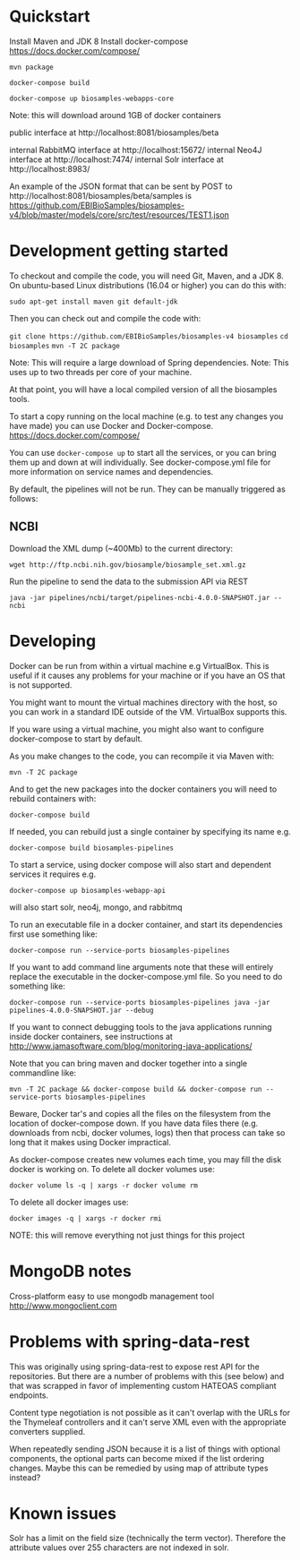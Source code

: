 Quickstart
==========

Install Maven and JDK 8
Install docker-compose https://docs.docker.com/compose/

`mvn package`

`docker-compose build`

`docker-compose up biosamples-webapps-core`

Note: this will download around 1GB of docker containers

public interface at http://localhost:8081/biosamples/beta

internal RabbitMQ interface at http://localhost:15672/
internal Neo4J interface at http://localhost:7474/
internal Solr interface at http://localhost:8983/

An example of the JSON format that can be sent by POST to http://localhost:8081/biosamples/beta/samples is https://github.com/EBIBioSamples/biosamples-v4/blob/master/models/core/src/test/resources/TEST1.json

Development getting started
===========================

To checkout and compile the code, you will need Git, Maven, and a JDK 8. On ubuntu-based Linux distributions (16.04 or higher) you can do this with:

`sudo apt-get install maven git default-jdk`

Then you can check out and compile the code with:

`git clone https://github.com/EBIBioSamples/biosamples-v4 biosamples`
`cd biosamples`
`mvn -T 2C package`

Note: This will require a large download of Spring dependencies.
Note: This uses up to two threads per core of your machine.

At that point, you will have a local compiled version of all the biosamples tools.

To start a copy running on the local machine (e.g. to test any changes you have made) you can 
use Docker and Docker-compose. https://docs.docker.com/compose/

You can use `docker-compose up` to start all the services, or you can bring them up and down at 
will individually. See docker-compose.yml file for more information on service names and dependencies.


By default, the pipelines will not be run. They can be manually triggered as follows:

NCBI
----

Download the XML dump (~400Mb) to the current directory:

`wget http://ftp.ncbi.nih.gov/biosample/biosample_set.xml.gz`

Run the pipeline to send the data to the submission API via REST

`java -jar pipelines/ncbi/target/pipelines-ncbi-4.0.0-SNAPSHOT.jar --ncbi`


Developing
==========

Docker can be run from within a virtual machine e.g VirtualBox. This is useful if it causes any 
problems for your machine or if you have an OS that is not supported.

You might want to mount the virtual machines directory with the host, so you can work in a standard 
IDE outside of the VM. VirtualBox supports this.

If you ware using a virtual machine, you might also want to configure docker-compose to start by 
default. 

As you make changes to the code, you can recompile it via Maven with:

`mvn -T 2C package`

And to get the new packages into the docker containers you will need to rebuild containers with:

`docker-compose build`

If needed, you can rebuild just a single container by specifying its name e.g.

`docker-compose build biosamples-pipelines`

To start a service, using docker compose will also start and dependent services it requires e.g.

`docker-compose up biosamples-webapp-api`

will also start solr, neo4j, mongo, and rabbitmq

To run an executable file in a docker container, and start its dependencies first use something like:

`docker-compose run --service-ports biosamples-pipelines`

If you want to add command line arguments note that these will entirely replace the executable in the 
docker-compose.yml file. So you need to do something like:

`docker-compose run --service-ports biosamples-pipelines java -jar pipelines-4.0.0-SNAPSHOT.jar --debug`

If you want to connect debugging tools to the java applications running inside docker containers, 
see instructions at http://www.jamasoftware.com/blog/monitoring-java-applications/

Note that you can bring maven and docker together into a single commandline like:

`mvn -T 2C package && docker-compose build && docker-compose run --service-ports biosamples-pipelines`

Beware, Docker tar's and copies all the files on the filesystem from the location of docker-compose 
down. If you have data files there (e.g. downloads from ncbi, docker volumes, logs) then that process can
take so long that it makes using Docker impractical.
 
As docker-compose creates new volumes each time, you may fill the disk docker is working on. 
To delete all docker volumes use:

`docker volume ls -q | xargs -r docker volume rm` 

To delete all docker images use:

`docker images -q | xargs -r docker rmi`

NOTE: this will remove everything not just things for this project
 
 
MongoDB notes
=============

Cross-platform easy to use mongodb management tool http://www.mongoclient.com
 
 
Problems with spring-data-rest
==============================

This was originally using spring-data-rest to expose rest API for the repositories. But there are a number of 
problems with this (see below) and that was scrapped in favor of implementing custom HATEOAS compliant
endpoints.

Content type negotiation is not possible as it can't overlap with the URLs for the Thymeleaf controllers and
it can't serve XML even with the appropriate converters supplied.

When repeatedly sending JSON because it is a list of things with optional components, the optional 
parts can become mixed if the list ordering changes. Maybe this can be remedied by using map of 
attribute types instead?

Known issues
============

Solr has a limit on the field size (technically the term vector). Therefore the attribute values over 255 characters are not indexed in solr. 

